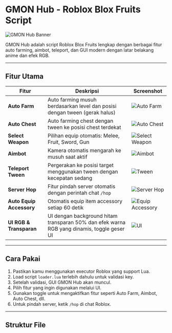# GMON Hub - Roblox Blox Fruits Script

![GMON Hub Banner](./images/banner.png)

GMON Hub adalah script Roblox Blox Fruits lengkap dengan berbagai fitur auto farming, aimbot, teleport, dan GUI modern dengan latar belakang anime dan efek RGB.

---

## Fitur Utama

| Fitur                   | Deskripsi                                                                                  | Screenshot                          |
|-------------------------|--------------------------------------------------------------------------------------------|-----------------------------------|
| **Auto Farm**            | Auto farming musuh berdasarkan level dan posisi dengan tween (gerak halus)                | ![Auto Farm](./images/auto_farm.png)         |
| **Auto Chest**           | Auto farming chest dengan tween ke posisi chest terdekat                                   | ![Auto Chest](./images/auto_chest.png)       |
| **Select Weapon**        | Pilihan equip otomatis: Melee, Fruit, Sword, Gun                                          | ![Select Weapon](./images/select_weapon.png) |
| **Aimbot**               | Kamera otomatis mengarah ke musuh saat aktif                                              | ![Aimbot](./images/aimbot.png)                 |
| **Teleport Tween**       | Pergerakan ke posisi target menggunakan tween dengan kecepatan sedang                      | ![Tween](./images/tween.png)                   |
| **Server Hop**           | Fitur pindah server otomatis dengan perintah chat `/hop`                                 | ![Server Hop](./images/server_hop.png)         |
| **Auto Equip Accessory** | Otomatis equip item accessory setiap 60 detik                                            | ![Equip Accessory](./images/accessory.png)    |
| **UI RGB & Transparan**  | UI dengan background hitam transparan 50% dan efek warna RGB yang dinamis, toggle geser UI | ![UI](./images/ui_rgb.png)                     |

---

## Cara Pakai

1. Pastikan kamu menggunakan executor Roblox yang support Lua.
2. Load script `loader.lua` terlebih dahulu untuk validasi key.
3. Setelah validasi, GUI GMON Hub akan muncul.
4. Pilih fitur yang ingin digunakan melalui UI.
5. Gunakan toggle untuk mengaktifkan fitur seperti Auto Farm, Aimbot, Auto Chest, dll.
6. Untuk pindah server, ketik `/hop` di chat Roblox.

---

## Struktur File
